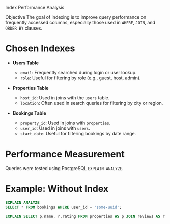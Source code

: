 Index Performance Analysis

Objective
The goal of indexing is to improve query performance on frequently accessed columns, especially those used in `WHERE`, `JOIN`, and `ORDER BY` clauses.

# Chosen Indexes
- **Users Table**
  - `email`: Frequently searched during login or user lookup.
  - `role`: Useful for filtering by role (e.g., guest, host, admin).

- **Properties Table**
  - `host_id`: Used in joins with the `users` table.
  - `location`: Often used in search queries for filtering by city or region.

- **Bookings Table**
  - `property_id`: Used in joins with `properties`.
  - `user_id`: Used in joins with `users`.
  - `start_date`: Useful for filtering bookings by date range.

# Performance Measurement
Queries were tested using PostgreSQL `EXPLAIN ANALYZE`.

# Example: Without Index
```sql
EXPLAIN ANALYZE
SELECT * FROM bookings WHERE user_id = 'some-uuid';

EXPLAIN SELECT p.name, r.rating FROM properties AS p JOIN reviews AS r ON p.id = r.property_id WHERE r.rating > 4;
